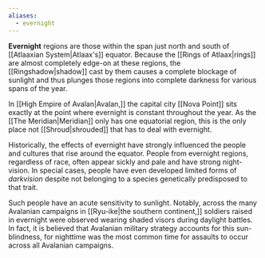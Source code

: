 ```yaml
---
aliases:
  - evernight
---
```

**Evernight** regions are those within the span just north and south of [[Atlaaxian System|Atlaax's]] equator. Because the [[Rings of Atlaax|rings]] are almost completely edge-on at these regions, the [[Ringshadow|shadow]] cast by them causes a complete blockage of sunlight and thus plunges those regions into complete darkness for various spans of the year. 

In [[High Empire of Avalan|Avalan,]] the capital city [[Nova Point]] sits exactly at the point where evernight is constant throughout the year. As the [[The Meridian|Meridian]] only has one equatorial region, this is the only place not [[Shroud|shrouded]] that has to deal with evernight.

Historically, the effects of evernight have strongly influenced the people and cultures that rise around the equator. People from evernight regions, regardless of race, often appear sickly and pale and have strong night-vision. In special cases, people have even developed limited forms of *darkvision* despite not belonging to a species genetically predisposed to that trait.

Such people have an acute sensitivity to sunlight. Notably, across the many Avalanian campaigns in [[Ryu-ike|the southern continent,]] soldiers raised in evernight were observed wearing shaded visors during daylight battles. In fact, it is believed that Avalanian military strategy accounts for this sun-blindness, for nighttime was the most common time for assaults to occur across all Avalanian campaigns.